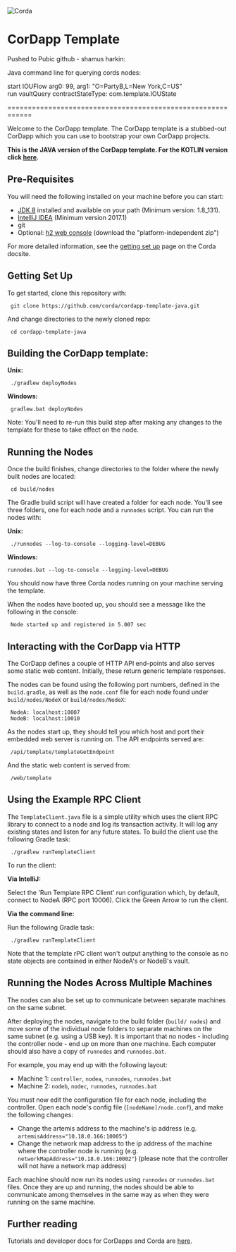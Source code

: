 ![Corda](https://www.corda.net/wp-content/uploads/2016/11/fg005_corda_b.png)

# CorDapp Template

Pushed to Pubic github - shamus harkin:

Java command line for querying cords nodes: 

start IOUFlow arg0: 99, arg1: "O=PartyB,L=New York,C=US"     
run vaultQuery contractStateType: com.template.IOUState

============================================================

Welcome to the CorDapp template. The CorDapp template is a stubbed-out CorDapp 
which you can use to bootstrap your own CorDapp projects.

**This is the JAVA version of the CorDapp template. For the KOTLIN version click 
[here](https://github.com/corda/cordapp-template-kotlin/).**

## Pre-Requisites

You will need the following installed on your machine before you can start:

* [JDK 8](http://www.oracle.com/technetwork/java/javase/downloads/jdk8-downloads-2133151.html) 
  installed and available on your path (Minimum version: 1.8_131).
* [IntelliJ IDEA](https://www.jetbrains.com/idea/download/) (Minimum version 2017.1)
* git
* Optional: [h2 web console](http://www.h2database.com/html/download.html)
  (download the "platform-independent zip")

For more detailed information, see the
[getting set up](https://docs.corda.net/getting-set-up.html) page on the
Corda docsite.

## Getting Set Up

To get started, clone this repository with:

     git clone https://github.com/corda/cordapp-template-java.git

And change directories to the newly cloned repo:

     cd cordapp-template-java

## Building the CorDapp template:

**Unix:** 

     ./gradlew deployNodes

**Windows:**

     gradlew.bat deployNodes

Note: You'll need to re-run this build step after making any changes to
the template for these to take effect on the node.

## Running the Nodes

Once the build finishes, change directories to the folder where the newly
built nodes are located:

     cd build/nodes

The Gradle build script will have created a folder for each node. You'll
see three folders, one for each node and a `runnodes` script. You can
run the nodes with:

**Unix:**

     ./runnodes --log-to-console --logging-level=DEBUG

**Windows:**

    runnodes.bat --log-to-console --logging-level=DEBUG

You should now have three Corda nodes running on your machine serving 
the template.

When the nodes have booted up, you should see a message like the following 
in the console: 

     Node started up and registered in 5.007 sec

## Interacting with the CorDapp via HTTP

The CorDapp defines a couple of HTTP API end-points and also serves some
static web content. Initially, these return generic template responses.

The nodes can be found using the following port numbers, defined in the 
`build.gradle`, as well as the `node.conf` file for each node found
under `build/nodes/NodeX` or `build/nodes/NodeX`:

     NodeA: localhost:10007
     NodeB: localhost:10010

As the nodes start up, they should tell you which host and port their
embedded web server is running on. The API endpoints served are:

     /api/template/templateGetEndpoint

And the static web content is served from:

     /web/template

## Using the Example RPC Client

The `TemplateClient.java` file is a simple utility which uses the client
RPC library to connect to a node and log its transaction activity.
It will log any existing states and listen for any future states. To build 
the client use the following Gradle task:

     ./gradlew runTemplateClient

To run the client:

**Via IntelliJ:**

Select the 'Run Template RPC Client'
run configuration which, by default, connect to NodeA (RPC port 10006). Click the
Green Arrow to run the client.

**Via the command line:**

Run the following Gradle task:

     ./gradlew runTemplateClient
     
Note that the template rPC client won't output anything to the console as no state 
objects are contained in either NodeA's or NodeB's vault.

## Running the Nodes Across Multiple Machines

The nodes can also be set up to communicate between separate machines on the 
same subnet.

After deploying the nodes, navigate to the build folder (`build/
nodes`) and move some of the individual node folders to 
separate machines on the same subnet (e.g. using a USB key). It is important 
that no nodes - including the controller node - end up on more than one 
machine. Each computer should also have a copy of `runnodes` and 
`runnodes.bat`.

For example, you may end up with the following layout:

* Machine 1: `controller`, `nodea`, `runnodes`, `runnodes.bat`
* Machine 2: `nodeb`, `nodec`, `runnodes`, `runnodes.bat`

You must now edit the configuration file for each node, including the 
controller. Open each node's config file (`[nodeName]/node.conf`), and make 
the following changes:

* Change the artemis address to the machine's ip address (e.g. 
  `artemisAddress="10.18.0.166:10005"`)
* Change the network map address to the ip address of the machine where the 
  controller node is running (e.g. `networkMapAddress="10.18.0.166:10002"`) 
  (please note that the controller will not have a network map address)

Each machine should now run its nodes using `runnodes` or `runnodes.bat` 
files. Once they are up and running, the nodes should be able to communicate 
among themselves in the same way as when they were running on the same machine.

## Further reading

Tutorials and developer docs for CorDapps and Corda are
[here](https://docs.corda.net/).
